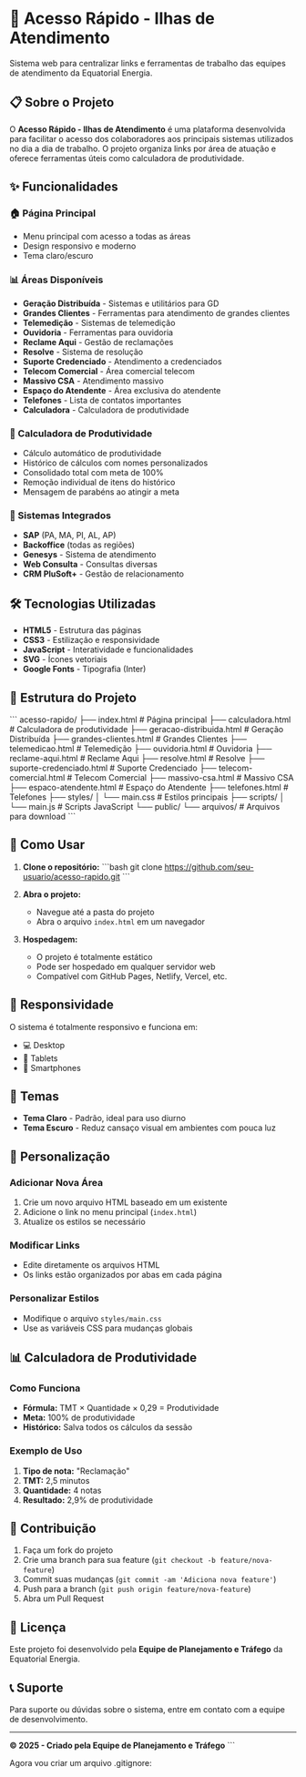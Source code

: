 # 🚀 Acesso Rápido - Ilhas de Atendimento

Sistema web para centralizar links e ferramentas de trabalho das equipes de atendimento da Equatorial Energia.

## 📋 Sobre o Projeto

O **Acesso Rápido - Ilhas de Atendimento** é uma plataforma desenvolvida para facilitar o acesso dos colaboradores aos principais sistemas utilizados no dia a dia de trabalho. O projeto organiza links por área de atuação e oferece ferramentas úteis como calculadora de produtividade.

## ✨ Funcionalidades

### 🏠 Página Principal
- Menu principal com acesso a todas as áreas
- Design responsivo e moderno
- Tema claro/escuro

### 📊 Áreas Disponíveis
- **Geração Distribuída** - Sistemas e utilitários para GD
- **Grandes Clientes** - Ferramentas para atendimento de grandes clientes
- **Telemedição** - Sistemas de telemedição
- **Ouvidoria** - Ferramentas para ouvidoria
- **Reclame Aqui** - Gestão de reclamações
- **Resolve** - Sistema de resolução
- **Suporte Credenciado** - Atendimento a credenciados
- **Telecom Comercial** - Área comercial telecom
- **Massivo CSA** - Atendimento massivo
- **Espaço do Atendente** - Área exclusiva do atendente
- **Telefones** - Lista de contatos importantes
- **Calculadora** - Calculadora de produtividade

### 🧮 Calculadora de Produtividade
- Cálculo automático de produtividade
- Histórico de cálculos com nomes personalizados
- Consolidado total com meta de 100%
- Remoção individual de itens do histórico
- Mensagem de parabéns ao atingir a meta

### 🔗 Sistemas Integrados
- **SAP** (PA, MA, PI, AL, AP)
- **Backoffice** (todas as regiões)
- **Genesys** - Sistema de atendimento
- **Web Consulta** - Consultas diversas
- **CRM PluSoft+** - Gestão de relacionamento

## 🛠️ Tecnologias Utilizadas

- **HTML5** - Estrutura das páginas
- **CSS3** - Estilização e responsividade
- **JavaScript** - Interatividade e funcionalidades
- **SVG** - Ícones vetoriais
- **Google Fonts** - Tipografia (Inter)

## 📁 Estrutura do Projeto

\`\`\`
acesso-rapido/
├── index.html                 # Página principal
├── calculadora.html          # Calculadora de produtividade
├── geracao-distribuida.html  # Geração Distribuída
├── grandes-clientes.html     # Grandes Clientes
├── telemedicao.html          # Telemedição
├── ouvidoria.html            # Ouvidoria
├── reclame-aqui.html         # Reclame Aqui
├── resolve.html              # Resolve
├── suporte-credenciado.html  # Suporte Credenciado
├── telecom-comercial.html    # Telecom Comercial
├── massivo-csa.html          # Massivo CSA
├── espaco-atendente.html     # Espaço do Atendente
├── telefones.html            # Telefones
├── styles/
│   └── main.css              # Estilos principais
├── scripts/
│   └── main.js               # Scripts JavaScript
└── public/
    └── arquivos/             # Arquivos para download
\`\`\`

## 🚀 Como Usar

1. **Clone o repositório:**
   \`\`\`bash
   git clone https://github.com/seu-usuario/acesso-rapido.git
   \`\`\`

2. **Abra o projeto:**
   - Navegue até a pasta do projeto
   - Abra o arquivo `index.html` em um navegador

3. **Hospedagem:**
   - O projeto é totalmente estático
   - Pode ser hospedado em qualquer servidor web
   - Compatível com GitHub Pages, Netlify, Vercel, etc.

## 📱 Responsividade

O sistema é totalmente responsivo e funciona em:
- 💻 Desktop
- 📱 Tablets
- 📱 Smartphones

## 🎨 Temas

- **Tema Claro** - Padrão, ideal para uso diurno
- **Tema Escuro** - Reduz cansaço visual em ambientes com pouca luz

## 🔧 Personalização

### Adicionar Nova Área
1. Crie um novo arquivo HTML baseado em um existente
2. Adicione o link no menu principal (`index.html`)
3. Atualize os estilos se necessário

### Modificar Links
- Edite diretamente os arquivos HTML
- Os links estão organizados por abas em cada página

### Personalizar Estilos
- Modifique o arquivo `styles/main.css`
- Use as variáveis CSS para mudanças globais

## 📊 Calculadora de Produtividade

### Como Funciona
- **Fórmula:** TMT × Quantidade × 0,29 = Produtividade
- **Meta:** 100% de produtividade
- **Histórico:** Salva todos os cálculos da sessão

### Exemplo de Uso
1. **Tipo de nota:** "Reclamação"
2. **TMT:** 2,5 minutos
3. **Quantidade:** 4 notas
4. **Resultado:** 2,9% de produtividade

## 🤝 Contribuição

1. Faça um fork do projeto
2. Crie uma branch para sua feature (`git checkout -b feature/nova-feature`)
3. Commit suas mudanças (`git commit -am 'Adiciona nova feature'`)
4. Push para a branch (`git push origin feature/nova-feature`)
5. Abra um Pull Request

## 📝 Licença

Este projeto foi desenvolvido pela **Equipe de Planejamento e Tráfego** da Equatorial Energia.

## 📞 Suporte

Para suporte ou dúvidas sobre o sistema, entre em contato com a equipe de desenvolvimento.

---

**© 2025 - Criado pela Equipe de Planejamento e Tráfego**
\`\`\`

Agora vou criar um arquivo .gitignore:
